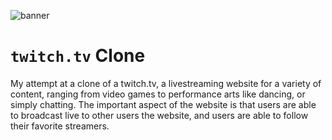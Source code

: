 ![banner](https://user-images.githubusercontent.com/20288304/65359910-ca86bc00-dbb2-11e9-9c09-95218bf37f6b.png)

#  `twitch.tv` Clone

My attempt at a clone of a twitch.tv, a livestreaming website for a variety of content, ranging from video games to performance arts like dancing, or simply chatting. The important aspect of the website is that users are able to broadcast live to other users the website, and users are able to follow their favorite streamers.

